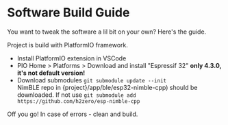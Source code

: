 # Software Build Guide

You want to tweak the software a lil bit on your own? Here's the guide.

Project is build with PlatformIO framework.

- Install PlatformIO extension in VSCode
- PIO Home > Platforms > Download and install "Espressif 32" **only 4.3.0, it's not default version!**
- Download submodules `git submodule update --init` </br> NimBLE repo in {project}/app/ble/esp32-nimble-cpp) should be downloaded. If not use `git submodule add https://github.com/h2zero/esp-nimble-cpp`

Off you go! In case of errors - clean and build.